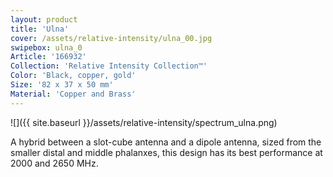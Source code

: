 ```yaml
---
layout: product
title: 'Ulna'
cover: /assets/relative-intensity/ulna_00.jpg
swipebox: ulna_0
Article: '166932'
Collection: 'Relative Intensity Collection™'
Color: 'Black, copper, gold'
Size: '82 x 37 x 50 mm'
Material: 'Copper and Brass'
---
```

![]({{ site.baseurl }}/assets/relative-intensity/spectrum_ulna.png)

A hybrid between a slot-cube antenna and a dipole antenna, sized from the smaller distal and middle phalanxes, this design has its best performance at 2000 and 2650 MHz.
